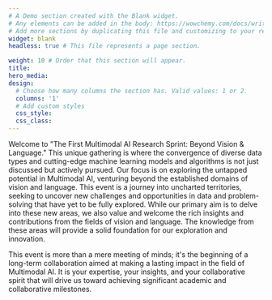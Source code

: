 ```yaml
---
# A Demo section created with the Blank widget.
# Any elements can be added in the body: https://wowchemy.com/docs/writing-markdown-latex/
# Add more sections by duplicating this file and customizing to your requirements.
widget: blank
headless: true # This file represents a page section.

weight: 10 # Order that this section will appear.
title:
hero_media: 
design:
  # Choose how many columns the section has. Valid values: 1 or 2.
  columns: '1'
  # Add custom styles
  css_style:
  css_class:
---
```

Welcome to "The First Multimodal AI Research Sprint: Beyond Vision & Language." This unique gathering is where the convergence of diverse data types and cutting-edge machine learning models and algorithms is not just discussed but actively pursued. Our focus is on exploring the untapped potential in Multimodal AI, venturing beyond the established domains of vision and language. This event is a journey into uncharted territories, seeking to uncover new challenges and opportunities in data and problem-solving that have yet to be fully explored. While our primary aim is to delve into these new areas, we also value and welcome the rich insights and contributions from the fields of vision and language. The knowledge from these areas will provide a solid foundation for our exploration and innovation.

This event is more than a mere meeting of minds; it's the beginning of a long-term collaboration aimed at making a lasting impact in the field of Multimodal AI. It is your expertise, your insights, and your collaborative spirit that will drive us toward achieving significant academic and collaborative milestones.
